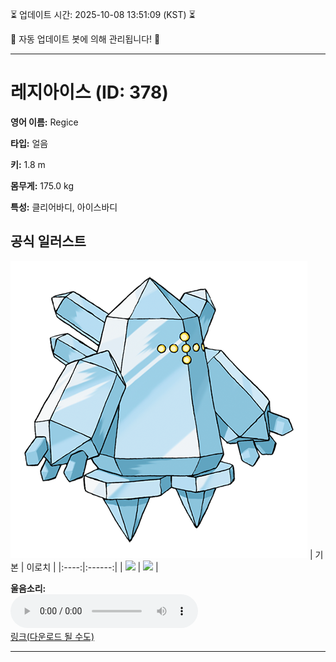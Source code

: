 
⏳ 업데이트 시간: 2025-10-08 13:51:09 (KST) ⏳

🤖 자동 업데이트 봇에 의해 관리됩니다! 🤖

---

# 레지아이스 (ID: 378)
**영어 이름:** Regice

**타입:** 얼음

**키:** 1.8 m

**몸무게:** 175.0 kg

**특성:** 클리어바디, 아이스바디

## 공식 일러스트
![](https://raw.githubusercontent.com/PokeAPI/sprites/master/sprites/pokemon/other/official-artwork/378.png)
| 기본 | 이로치 |
|:----:|:------:|
| <img src="http://play.pokemonshowdown.com/sprites/ani/regice.gif" width="200"> | <img src="http://play.pokemonshowdown.com/sprites/ani-shiny/regice.gif" width="200"> |

**울음소리:**<br><audio controls src="https://raw.githubusercontent.com/PokeAPI/cries/main/cries/pokemon/latest/378.ogg"></audio><br> [링크(다운로드 될 수도)](https://raw.githubusercontent.com/PokeAPI/cries/main/cries/pokemon/latest/378.ogg)


---
